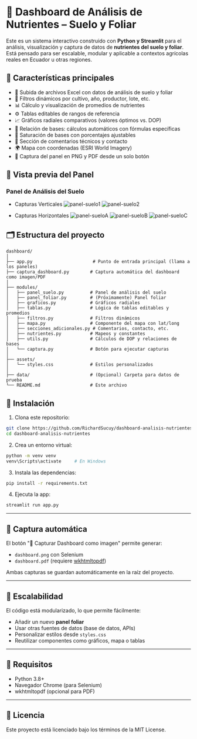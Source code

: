 # 🧪 Dashboard de Análisis de Nutrientes – Suelo y Foliar

Este es un sistema interactivo construido con **Python y Streamlit** para el análisis, visualización y captura de datos de **nutrientes del suelo y foliar**. Está pensado para ser escalable, modular y aplicable a contextos agrícolas reales en Ecuador u otras regiones.

## 🌱 Características principales

- 📁 Subida de archivos Excel con datos de análisis de suelo y foliar
- 🎯 Filtros dinámicos por cultivo, año, productor, lote, etc.
- 📊 Cálculo y visualización de promedios de nutrientes
- ⚙️ Tablas editables de rangos de referencia
- 📈 Gráficos radiales comparativos (valores óptimos vs. DOP)
- 🔄 Relación de bases: cálculos automáticos con fórmulas específicas
- 🧮 Saturación de bases con porcentajes ajustables
- 💬 Sección de comentarios técnicos y contacto
- 🌍 Mapa con coordenadas (ESRI World Imagery)
- 📸 Captura del panel en PNG y PDF desde un solo botón

## 📸 Vista previa del Panel

### Panel de Análisis del Suelo
- Capturas Verticales
![panel-suelo1](images/panel-suelo1.jpg)
![panel-suelo2](images/panel-suelo2.jpg)

- Capturas Horizontales
![panel-sueloA](images/panel-sueloA.png)
![panel-sueloB](images/panel-sueloB.png)
![panel-sueloC](images/panel-sueloC.png)

## 🗂️ Estructura del proyecto

```
dashboard/
│
├── app.py                       # Punto de entrada principal (llama a los paneles)
├── captura_dashboard.py        # Captura automática del dashboard como imagen/PDF
│
├── modules/
│   ├── panel_suelo.py          # Panel de análisis del suelo
│   ├── panel_foliar.py         # (Próximamente) Panel foliar
│   ├── graficos.py             # Gráficos radiales
│   ├── tablas.py               # Lógica de tablas editables y promedios
│   ├── filtros.py              # Filtros dinámicos
│   ├── mapa.py                 # Componente del mapa con lat/long
│   ├── secciones_adicionales.py # Comentarios, contacto, etc.
│   ├── nutrientes.py           # Mapeos y constantes
│   ├── utils.py                # Cálculos de DOP y relaciones de bases
│   └── captura.py              # Botón para ejecutar capturas
│
├── assets/
│   └── styles.css              # Estilos personalizados
│
├── data/                       # (Opcional) Carpeta para datos de prueba
└── README.md                   # Este archivo
```

## 🚀 Instalación

1. Clona este repositorio:

```bash
git clone https://github.com/RichardSucuy/dashboard-analisis-nutrientes.git
cd dashboard-analisis-nutrientes
```

2. Crea un entorno virtual:

```bash
python -m venv venv
venv\Scripts\activate     # En Windows
```

3. Instala las dependencias:

```bash
pip install -r requirements.txt
```

4. Ejecuta la app:

```bash
streamlit run app.py
```

---

## 📸 Captura automática

El botón "📸 Capturar Dashboard como imagen" permite generar:

- `dashboard.png` con Selenium
- `dashboard.pdf` (requiere [wkhtmltopdf](https://wkhtmltopdf.org/))

Ambas capturas se guardan automáticamente en la raíz del proyecto.

---

## 🧠 Escalabilidad

El código está modularizado, lo que permite fácilmente:

- Añadir un nuevo **panel foliar**
- Usar otras fuentes de datos (base de datos, APIs)
- Personalizar estilos desde `styles.css`
- Reutilizar componentes como gráficos, mapa o tablas

---

## 📌 Requisitos

- Python 3.8+
- Navegador Chrome (para Selenium)
- wkhtmltopdf (opcional para PDF)

---


## 📃 Licencia

Este proyecto está licenciado bajo los términos de la MIT License.